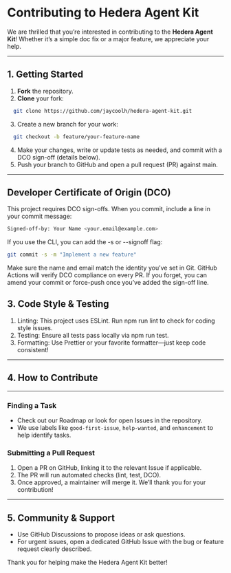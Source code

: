 # Contributing to Hedera Agent Kit

We are thrilled that you’re interested in contributing to the **Hedera Agent Kit**! Whether it’s a simple doc fix or a major feature, we appreciate your help.

---

## 1. Getting Started

1. **Fork** the repository.
2. **Clone** your fork:

```bash
  git clone https://github.com/jaycoolh/hedera-agent-kit.git
```

3. Create a new branch for your work:

```bash
  git checkout -b feature/your-feature-name
```

4. Make your changes, write or update tests as needed, and commit with a DCO sign-off (details below).
5. Push your branch to GitHub and open a pull request (PR) against main.

---

## Developer Certificate of Origin (DCO)

This project requires DCO sign-offs. When you commit, include a line in your commit message:

```bash
Signed-off-by: Your Name <your.email@example.com>
```

If you use the CLI, you can add the -s or --signoff flag:

```bash
git commit -s -m "Implement a new feature"
```

Make sure the name and email match the identity you’ve set in Git. GitHub Actions will verify DCO compliance on every PR. If you forget, you can amend your commit or force-push once you’ve added the sign-off line.

## 3. Code Style & Testing

1. Linting: This project uses ESLint. Run npm run lint to check for coding style issues.
2. Testing: Ensure all tests pass locally via npm run test.
3. Formatting: Use Prettier or your favorite formatter—just keep code consistent!

---

## 4. How to Contribute

---

### Finding a Task

- Check out our Roadmap or look for open Issues in the repository.
- We use labels like `good-first-issue`, `help-wanted`, and `enhancement` to help identify tasks.

### Submitting a Pull Request

1. Open a PR on GitHub, linking it to the relevant Issue if applicable.
2. The PR will run automated checks (lint, test, DCO).
3. Once approved, a maintainer will merge it. We’ll thank you for your contribution!

---

## 5. Community & Support

- Use GitHub Discussions to propose ideas or ask questions.
- For urgent issues, open a dedicated GitHub Issue with the bug or feature request clearly described.

Thank you for helping make the Hedera Agent Kit better!
